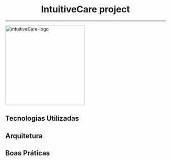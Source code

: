 # <h1 align="center">IntuitiveCare project</h1>
--------------

<img src="https://user-images.githubusercontent.com/61792159/213949486-72b87e07-239a-4a73-b623-8bab19ab0b57.jpg" alt="intuitiveCare-logo" width="250" height="250" text-align="center">


Tecnologias Utilizadas
--------------

Arquitetura
--------------

Boas Práticas
--------------
